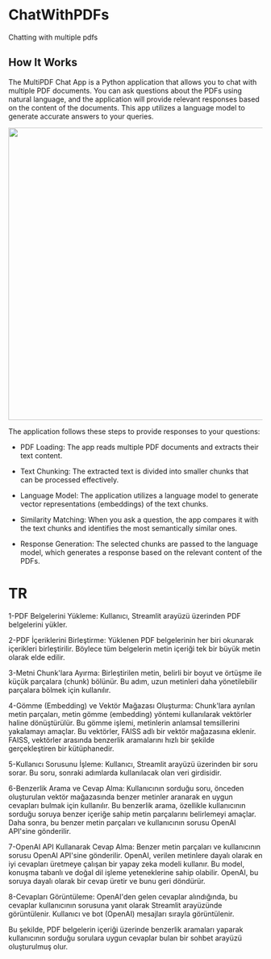 # ChatWithPDFs
Chatting with multiple pdfs
## How It Works
The MultiPDF Chat App is a Python application that allows you to chat with multiple PDF documents. 
You can ask questions about the PDFs using natural language, and the application will provide relevant responses based on the content of the documents. This app utilizes a language model to generate accurate answers to your queries.

<img src="https://github.com/denizataes/SeansSwiftUI/assets/85442526/ebc8356f-e1d7-453c-a7b8-371a2f8da8d6" width="1100" height="580">

The application follows these steps to provide responses to your questions:

* PDF Loading: The app reads multiple PDF documents and extracts their text content.

* Text Chunking: The extracted text is divided into smaller chunks that can be processed effectively.

* Language Model: The application utilizes a language model to generate vector representations (embeddings) of the text chunks.

* Similarity Matching: When you ask a question, the app compares it with the text chunks and identifies the most semantically similar ones.

* Response Generation: The selected chunks are passed to the language model, which generates a response based on the relevant content of the PDFs.

# TR
1-PDF Belgelerini Yükleme:
Kullanıcı, Streamlit arayüzü üzerinden PDF belgelerini yükler.

2-PDF İçeriklerini Birleştirme:
Yüklenen PDF belgelerinin her biri okunarak içerikleri birleştirilir. Böylece tüm belgelerin metin içeriği tek bir büyük metin olarak elde edilir.

3-Metni Chunk'lara Ayırma:
Birleştirilen metin, belirli bir boyut ve örtüşme ile küçük parçalara (chunk) bölünür. Bu adım, uzun metinleri daha yönetilebilir parçalara bölmek için kullanılır.

4-Gömme (Embedding) ve Vektör Mağazası Oluşturma:
Chunk'lara ayrılan metin parçaları, metin gömme (embedding) yöntemi kullanılarak vektörler haline dönüştürülür. Bu gömme işlemi, metinlerin anlamsal temsillerini yakalamayı amaçlar. Bu vektörler, FAISS adlı bir vektör mağazasına eklenir. FAISS, vektörler arasında benzerlik aramalarını hızlı bir şekilde gerçekleştiren bir kütüphanedir.

5-Kullanıcı Sorusunu İşleme:
Kullanıcı, Streamlit arayüzü üzerinden bir soru sorar. Bu soru, sonraki adımlarda kullanılacak olan veri girdisidir.

6-Benzerlik Arama ve Cevap Alma:
Kullanıcının sorduğu soru, önceden oluşturulan vektör mağazasında benzer metinler aranarak en uygun cevapları bulmak için kullanılır. Bu benzerlik arama, özellikle kullanıcının sorduğu soruya benzer içeriğe sahip metin parçalarını belirlemeyi amaçlar. Daha sonra, bu benzer metin parçaları ve kullanıcının sorusu OpenAI API'sine gönderilir.

7-OpenAI API Kullanarak Cevap Alma:
Benzer metin parçaları ve kullanıcının sorusu OpenAI API'sine gönderilir. OpenAI, verilen metinlere dayalı olarak en iyi cevapları üretmeye çalışan bir yapay zeka modeli kullanır. Bu model, konuşma tabanlı ve doğal dil işleme yeteneklerine sahip olabilir. OpenAI, bu soruya dayalı olarak bir cevap üretir ve bunu geri döndürür.

8-Cevapları Görüntüleme:
OpenAI'den gelen cevaplar alındığında, bu cevaplar kullanıcının sorusuna yanıt olarak Streamlit arayüzünde görüntülenir. Kullanıcı ve bot (OpenAI) mesajları sırayla görüntülenir.

Bu şekilde, PDF belgelerin içeriği üzerinde benzerlik aramaları yaparak kullanıcının sorduğu sorulara uygun cevaplar bulan bir sohbet arayüzü oluşturulmuş olur.





